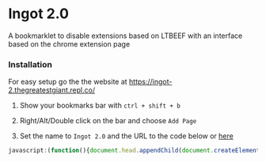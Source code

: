 # Ingot 2.0
A bookmarklet to disable extensions based on LTBEEF with an interface based on the chrome extension page

### Installation
For easy setup go the the website at https://ingot-2.thegreatestgiant.repl.co/

1. Show your bookmarks bar with `ctrl + shift + b`

2. Right/Alt/Double click on the bar and choose `Add Page`

3. Set the name to `Ingot 2.0` and the URL to the code below or [here](https://github.com/FogNetwork/Ingot/blob/main/bookmarklet.js)

```js
javascript:(function(){document.head.appendChild(document.createElement('script')).src='https://cdn.jsdelivr.net/gh/thegreatestgiant/ingot-2.0@main/ingot2.0.js'})()
```
